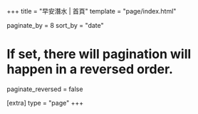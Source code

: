 +++
title = "早安潛水 | 首頁"
template = "page/index.html"

paginate_by = 8
sort_by = "date"
# If set, there will pagination will happen in a reversed order.
paginate_reversed = false

[extra]
type = "page"
+++

